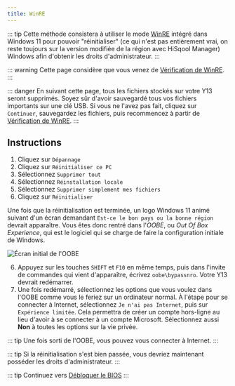 ```yaml
---
title: WinRE
---
```


::: tip
Cette méthode consistera à utiliser le mode [WinRE](https://learn.microsoft.com/fr-fr/windows-hardware/manufacture/desktop/windows-recovery-environment--windows-re--technical-reference?view=windows-11) intégré dans Windows 11 pour pouvoir "réinitialiser" (ce qui n'est pas entièrement vrai, on reste toujours sur la version modifiée de la région avec HiSqool Manager) Windows afin d'obtenir les droits d'administrateur.
:::

::: warning
Cette page considère que vous venez de [Vérification de WinRE](/winre-verification.html).
:::

::: danger
En suivant cette page, tous les fichiers stockés sur votre Y13 seront supprimés. Soyez sûr d'avoir sauvegardé tous vos fichiers importants sur une clé USB. Si vous ne l'avez pas fait, cliquez sur `Continuer`, sauvegardez les fichiers, puis recommencez à partir de [Vérification de WinRE](/winre-verification.html).
:::

## Instructions

1. Cliquez sur `Dépannage`
2. Cliquez sur `Réinitialiser ce PC`
3. Sélectionnez `Supprimer tout`
3. Sélectionnez `Réinstallation locale`
4. Sélectionnez `Supprimer simplement mes fichiers`
5. Cliquez sur `Réinitialiser`

Une fois que la réinitialisation est terminée, un logo Windows 11 animé suivant d'un écran demandant `Est-ce le bon pays ou la bonne région` devrait apparaître. Vous êtes donc rentré dans l'*OOBE*, ou *Out Of Box Experience*, qui est le logiciel qui se charge de faire la configuration initiale de Windows. 

![Écran initial de l'OOBE](/assets/images/oobe-first-screen.png)

6. Appuyez sur les touches `SHIFT` et `F10` en même temps, puis dans l'invite de commandes qui vient d'apparaître, écrivez `oobe\bypassnro`. Votre Y13 devrait redémarrer.
7. Une fois redémarré, sélectionnez les options que vous voulez dans l'OOBE comme vous le feriez sur un ordinateur normal. À l'étape pour se connecter à Internet, sélectionnez `Je n'ai pas Internet`, puis sur `Expérience limitée`. Cela permettra de créer un compte hors-ligne au lieu d'avoir à se connecter à un compte Microsoft. Sélectionnez aussi **Non** à toutes les options sur la vie privée.

::: tip
Une fois sorti de l'OOBE, vous pouvez vous connecter à Internet.
:::

::: tip
Si la réinitialisation s'est bien passée, vous devriez maintenant posséder les droits d'administrateur.
:::

::: tip
Continuez vers [Débloquer le BIOS](/unlock-bios.html)
:::